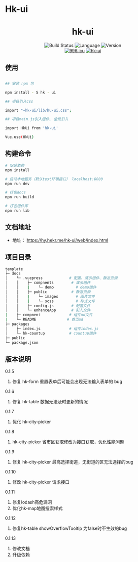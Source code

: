 # Hk-ui

<div align="center">
  <h1>hk-ui</h1>
</div>
<div align="center">
  <a><img src="https://img.shields.io/circleci/project/github/vuejs/vue/dev.svg" alt="Build Status"></a>
  <a><img src="https://img.shields.io/badge/language-vue-42b983.svg" alt="Language"></a>
  <a ><img src="https://img.shields.io/badge/license-MIT-000000.svg" alt="Version"></a>
  <br>
  <a href="https://996.icu"><img src="https://img.shields.io/badge/link-996.icu-red.svg" alt="996.icu"></a>
  <a href="https://hy.hekr.me/hk-ui/web/index.html"><img src="https://img.shields.io/badge/hk_ui@V1.0-blue.svg" alt="hk-ui"></a>
</div>

## 使用

``` bash

## 安装 npm 包

npm install - S hk - ui

## 项目引入css

import "~hk-ui/lib/hu-ui.css";

## 项目main.js引入组件, 全局引入

import HkUi from 'hk-ui'

Vue.use(HkUi)
```

## 构建命令

``` bash
# 安装依赖
npm install

# 启动本地服务（默认test环境接口） localhost:8080
npm run dev

# 打包docs
npm run build

# 打包组件库
npm run lib
```

## 文档地址

* 地址： https://hy.hekr.me/hk-ui/web/index.html

## 项目目录

``` bash
template
├─ docs
│    └─ .vuepress            # 配置、演示组件、静态资源
│    │    ├─ compnents        # 演示组件
│    │    |    └─ demo          # demo组件
│    │    ├─ public           # 静态资源
│    │    |    └─ images        # 图片文件
│    │    |    └─ scss          # 样式文件
│    │    ├─ config.js        # 配置文件
│    │    └─ enhanceApp       # 引入文件
|    ├─ compnent             # 组件md文件
|    └─ README              # 首页md
├─ packages
│    ├─ index.js             # 组件index.js
│    └─ hk-countup           # countup组件
├─ public
└─ package.json
```

## 版本说明

0.1.5

1. 修复 hk-form 重置表单后可能会出现无法输入表单的 bug

0.1.6

1. 修复 hk-table 数据无法及时更新的情况

0.1.7

1. 优化 hk-city-picker

0.1.8

1. hk-city-picker 省市区获取修改为接口获取，优化性能问题

0.1.9

1. 修复 hk-city-picker 最高选择街道，无街道的区无法选择的bug

0.1.10

1. 修改 hk-city-picker 请求接口

0.1.11

1. 修复lodash高危漏洞
2. 优化hk-map地图搜索样式

0.1.12

1. 修复hk-table showOverflowTooltip 为false时不生效的bug

0.1.13

1. 修改文档
2. 升级依赖

